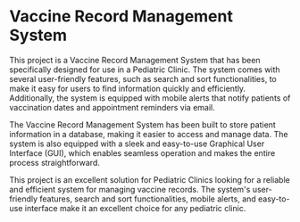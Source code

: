 # Vaccine Record Management System
This project is a Vaccine Record Management System that has been specifically designed for use in a Pediatric Clinic. The system comes with several user-friendly features, such as search and sort functionalities, to make it easy for users to find information quickly and efficiently. Additionally, the system is equipped with mobile alerts that notify patients of vaccination dates and appointment reminders via email.

The Vaccine Record Management System has been built to store patient information in a database, making it easier to access and manage data. The system is also equipped with a sleek and easy-to-use Graphical User Interface (GUI), which enables seamless operation and makes the entire process straightforward.

This project is an excellent solution for Pediatric Clinics looking for a reliable and efficient system for managing vaccine records. The system's user-friendly features, search and sort functionalities, mobile alerts, and easy-to-use interface make it an excellent choice for any pediatric clinic.